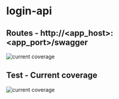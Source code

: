 # login-api

## Routes - http://<app_host>:<app_port>/swagger
![current coverage](https://i.ibb.co/hMW3dGF/Screenshot-from-2019-09-30-00-33-58.png)

## Test - Current coverage
![current coverage](https://raw.githubusercontent.com/oliveiragustavo/login-api/coverage/coverage.png)